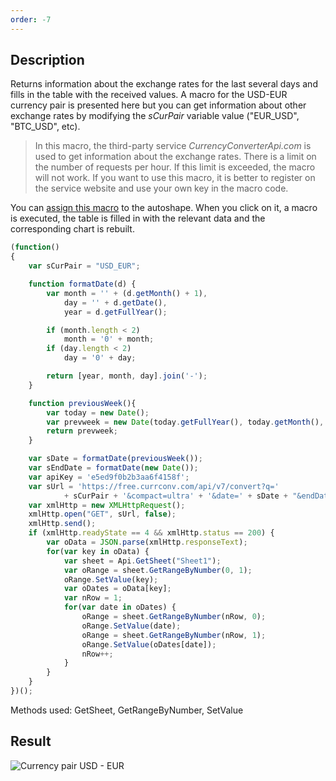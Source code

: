 ```yaml
---
order: -7
---
```


## Description

Returns information about the exchange rates for the last several days and fills in the table with the received values. A macro for the USD-EUR currency pair is presented here but you can get information about other exchange rates by modifying the *sCurPair* variable value ("EUR\_USD", "BTC\_USD", etc).

> In this macro, the third-party service *CurrencyConverterApi.com* is used to get information about the exchange rates. There is a limit on the number of requests per hour. If this limit is exceeded, the macro will not work. If you want to use this macro, it is better to register on the service website and use your own key in the macro code.

You can [assign this macro](../../Writing%20macros/index.md#assigning-macros) to the autoshape. When you click on it, a macro is executed, the table is filled in with the relevant data and the corresponding chart is rebuilt.

<!-- This code snippet is shown in the screenshot. -->
<!-- eslint-skip -->
``` javascript
(function()
{
    var sCurPair = "USD_EUR";

    function formatDate(d) {
        var month = '' + (d.getMonth() + 1),
            day = '' + d.getDate(),
            year = d.getFullYear();

        if (month.length < 2) 
            month = '0' + month;
        if (day.length < 2) 
            day = '0' + day;

        return [year, month, day].join('-');
    }

    function previousWeek(){
        var today = new Date();
        var prevweek = new Date(today.getFullYear(), today.getMonth(), today.getDate()-7);
        return prevweek;
    }

    var sDate = formatDate(previousWeek());
    var sEndDate = formatDate(new Date());
    var apiKey = 'e5ed9f0b2b3aa6f4158f';
    var sUrl = 'https://free.currconv.com/api/v7/convert?q='
            + sCurPair + '&compact=ultra' + '&date=' + sDate + "&endDate=" + sEndDate + '&apiKey=e5ed9f0b2b3aa6f4158f';
    var xmlHttp = new XMLHttpRequest();
    xmlHttp.open("GET", sUrl, false);
    xmlHttp.send();
    if (xmlHttp.readyState == 4 && xmlHttp.status == 200) {
        var oData = JSON.parse(xmlHttp.responseText);
        for(var key in oData) {
            var sheet = Api.GetSheet("Sheet1");
            var oRange = sheet.GetRangeByNumber(0, 1);
            oRange.SetValue(key);
            var oDates = oData[key];
            var nRow = 1;
            for(var date in oDates) {
                oRange = sheet.GetRangeByNumber(nRow, 0);
                oRange.SetValue(date);
                oRange = sheet.GetRangeByNumber(nRow, 1);
                oRange.SetValue(oDates[date]);
                nRow++;
            }
        }
    }
})();
```

Methods used: GetSheet, GetRangeByNumber, SetValue

## Result

![Currency pair USD - EUR](/assets/images/plugins/currencies-usd-eur.png)

